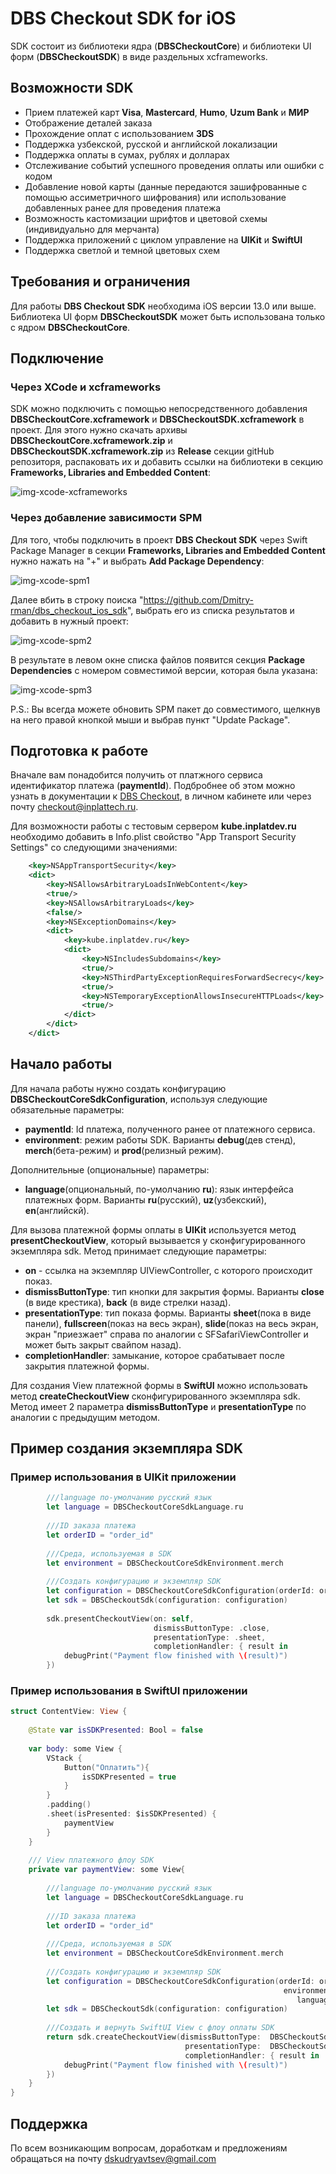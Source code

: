 # DBS Checkout SDK for iOS

SDK состоит из библиотеки ядра (**DBSCheckoutCore**) и библиотеки UI форм (**DBSCheckoutSDK**) в виде раздельных xcframeworks.

## Возможности SDK

- Прием платежей карт **Visa**, **Mastercard**, **Humo**, **Uzum Bank** и **МИР**
- Отображение деталей заказа
- Прохождение оплат с использованием **3DS**
- Поддержка узбекской, русской и английской локализации
- Поддержка оплаты в сумах, рублях и долларах
- Отслеживание событий успешного проведения оплаты или ошибки с кодом
- Добавление новой карты (данные передаются зашифрованные с помощью ассиметричного шифрования) или использование добавленных ранее для проведения платежа
- Возможность кастомизации шрифтов и цветовой схемы (индивидуально для мерчанта)
- Поддержка приложений с циклом управление на **UIKit** и **SwiftUI**
- Поддержка светлой и темной цветовых схем

## Требования и ограничения

Для работы **DBS Checkout SDK** необходима iOS версии 13.0 или выше.
Библиотека UI форм **DBSCheckoutSDK** может быть использована только с ядром **DBSCheckoutCore**.

## Подключение
### Через XCode и xcframeworks
SDK можно подключить с помощью непосредственного добавления **DBSCheckoutCore.xcframework** и **DBSCheckoutSDK.xcframework** в проект.
Для этого нужно скачать архивы  **DBSCheckoutCore.xcframework.zip** и **DBSCheckoutSDK.xcframework.zip** из **Release** секции gitHub репозиторя, распаковать их и добавить ссылки на библиотеки в секцию **Frameworks, Libraries and Embedded Content**:

![img-xcode-xcframeworks]

### Через добавление зависимости **SPM**
Для того, чтобы подключить в проект **DBS Checkout SDK** через Swift Package Manager в секции **Frameworks, Libraries and Embedded Content** нужно нажать на "+" и выбрать **Add Package Dependency**: 

![img-xcode-spm1]

Далее вбить в строку поиска "https://github.com/Dmitry-rman/dbs_checkout_ios_sdk", выбрать его из списка результатов и добавить в нужный проект:

![img-xcode-spm2]

В результате в левом окне списка файлов появится секция **Package Dependencies** с номером совместимой версии, которая была указана:

![img-xcode-spm3]

P.S.: Вы всегда можете обновить SPM пакет до совместимого, щелкнув на него правой кнопкой мыши и выбрав пункт "Update Package".

## Подготовка к работе

Вначале вам понадобится получить от платжного сервиса идентификатор платежа (**paymentId**).
Подбробнее об этом можно узнать в документации к [DBS Checkout][inplattech-checkout-help], в личном кабинете или через почту checkout@inplattech.ru.

Для возможности работы с тестовым сервером **kube.inplatdev.ru** необходимо добавить в Info.plist свойство
"App Transport Security Settings" со следующими значениями:

```xml
    <key>NSAppTransportSecurity</key>
    <dict>
        <key>NSAllowsArbitraryLoadsInWebContent</key>
        <true/>
        <key>NSAllowsArbitraryLoads</key>
        <false/>
        <key>NSExceptionDomains</key>
        <dict>
            <key>kube.inplatdev.ru</key>
            <dict>
                <key>NSIncludesSubdomains</key>
                <true/>
                <key>NSThirdPartyExceptionRequiresForwardSecrecy</key>
                <true/>
                <key>NSTemporaryExceptionAllowsInsecureHTTPLoads</key>
                <true/>
            </dict>
        </dict>
    </dict>
```

## Начало работы

Для начала работы нужно создать конфигурацию **DBSCheckoutCoreSdkConfiguration**, используя следующие обязательные параметры:
- **paymentId**: Id платежа, полученного ранее от платежного сервиса.
- **environment**: режим работы SDK. Варианты **debug**(дев стенд), **merch**(бета-режим) и **prod**(релизный режим).

 Дополнительные (опциональные) параметры:
- **language**(опциональный, по-умолчанию **ru**): язык интерфейса платежных форм. Варианты **ru**(русский), **uz**(узбекский), **en**(английскй).

Для вызова платежной формы оплаты в **UIKit** используется метод **presentCheckoutView**, который вызывается у сконфигурированного экземпляра sdk. Метод принимает следующие параметры:
- **on** - ссылка на экземпляр UIViewController, с которого происходит показ.
- **dismissButtonType**: тип кнопки для закрытия формы. Варианты **close** (в виде крестика), **back** (в виде стрелки назад).
- **presentationType**: тип показа формы. Варианты **sheet**(пока в виде панели), **fullscreen**(показ на весь экран), **slide**(показ на весь экран, экран "приезжает" справа по аналогии с SFSafariViewController и может быть закрыт свайпом назад).
- **completionHandler**: замыкание, которое срабатывает после закрытия платежной формы.

Для создания View платежной формы в **SwiftUI** можно использовать метод **createCheckoutView** сконфигурированного экземпляра sdk. Метод имеет 2 параметра **dismissButtonType** и **presentationType** по аналогии с предыдущим методом.

## Пример создания экземпляра SDK

### Пример использования в UIKit приложении

```swift
        ///language по-умолчанию русский язык
        let language = DBSCheckoutCoreSdkLanguage.ru
        
        ///ID заказа платежа
        let orderID = "order_id"
        
        ///Среда, используемая в SDK
        let environment = DBSCheckoutCoreSdkEnvironment.merch
        
        ///Создать конфигурацию и экземпляр SDK
        let configuration = DBSCheckoutCoreSdkConfiguration(orderId: orderID, environment: environment, language: language)
        let sdk = DBSCheckoutSdk(configuration: configuration)
        
        sdk.presentCheckoutView(on: self,
                                dismissButtonType: .close,
                                presentationType: .sheet,
                                completionHandler: { result in
            debugPrint("Payment flow finished with \(result)")
        })
```

### Пример использования в SwiftUI приложении

```swift
struct ContentView: View {
    
    @State var isSDKPresented: Bool = false
    
    var body: some View {
        VStack {
            Button("Оплатить"){
                isSDKPresented = true
            }
        }
        .padding()
        .sheet(isPresented: $isSDKPresented) {
            paymentView
        }
    }
    
    /// View платежного флоу SDK
    private var paymentView: some View{
        
        ///language по-умолчанию русский язык
        let language = DBSCheckoutCoreSdkLanguage.ru
        
        ///ID заказа платежа
        let orderID = "order_id"
        
        ///Среда, используемая в SDK
        let environment = DBSCheckoutCoreSdkEnvironment.merch
        
        ///Создать конфигурацию и экземпляр SDK
        let configuration = DBSCheckoutCoreSdkConfiguration(orderId: orderID,
                                                             environment: environment,
                                                                language: language)
        let sdk = DBSCheckoutSdk(configuration: configuration)
        
        ///Создать и вернуть SwiftUI View с флоу оплаты SDK
        return sdk.createCheckoutView(dismissButtonType:  DBSCheckoutSdk.DismissButtonType.close,
                                       presentationType:  DBSCheckoutSdk.PresentationType.sheet,
                                       completionHandler: { result in
            debugPrint("Payment flow finished with \(result)")
        })
    }
}
```

## Поддержка

По всем возникающим вопросам, доработкам и предложениям обращаться на почту dskudryavtsev@gmail.com

[img-xcode-xcframeworks]: https://github.com/Dmitry-rman/dbs_checkout_ios_sdk/blob/main/images/xcode_xcframeworks.png?raw=true
[img-xcode-spm1]: https://github.com/Dmitry-rman/dbs_checkout_ios_sdk/blob/main/images/xcode_spm1.png?raw=true
[img-xcode-spm2]: https://github.com/Dmitry-rman/dbs_checkout_ios_sdk/blob/main/images/xcode_spm2.png?raw=true
[img-xcode-spm3]: https://github.com/Dmitry-rman/dbs_checkout_ios_sdk/blob/main/images/xcode_spm3.png?raw=true
[inplattech-checkout-help]: https://inplat-tech.ru/docs/merchantapi/

